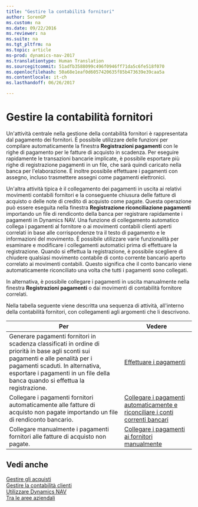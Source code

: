 ```yaml
---
title: "Gestire la contabilità fornitori"
author: SorenGP
ms.custom: na
ms.date: 09/22/2016
ms.reviewer: na
ms.suite: na
ms.tgt_pltfrm: na
ms.topic: article
ms-prod: dynamics-nav-2017
ms.translationtype: Human Translation
ms.sourcegitcommit: 51adfb3588099c496f0946ff71da5c6fe518f070
ms.openlocfilehash: 50a68e1eaf0d6057420635f85b473639e39caa5a
ms.contentlocale: it-ch
ms.lasthandoff: 06/26/2017

---
```


# <a name="manage-payables"></a>Gestire la contabilità fornitori
Un'attività centrale nella gestione della contabilità fornitori è rappresentata dal pagamento dei fornitori. È possibile utilizzare delle funzioni per compilare automaticamente la finestra **Registrazioni pagamenti** con le righe di pagamento per le fatture di acquisto in scadenza. Per eseguire rapidamente le transazioni bancarie implicate, è possibile esportare più righe di registrazione pagamenti in un file, che sarà quindi caricato nella banca per l'elaborazione. È inoltre possibile effettuare i pagamenti con assegno, incluso trasmettere assegni come pagamenti elettronici.

Un'altra attività tipica è il collegamento dei pagamenti in uscita ai relativi movimenti contabili fornitori e la conseguente chiusura delle fatture di acquisto o delle note di credito di acquisto come pagate. Questa operazione può essere eseguita nella finestra **Registrazione riconciliazione pagamenti** importando un file di rendiconto della banca per registrare rapidamente i pagamenti in Dynamics NAV. Una funzione di collegamento automatico collega i pagamenti al fornitore o ai movimenti contabili clienti aperti correlati in base alle corrispondenze tra il testo di pagamento e le informazioni del movimento. È possibile utilizzare varie funzionalità per esaminare e modificare i collegamenti automatici prima di effettuare la registrazione. Quando si effettua la registrazione, è possibile scegliere di chiudere qualsiasi movimento contabile di conto corrente bancario aperto correlato ai movimenti contabili. Questo significa che il conto bancario viene automaticamente riconciliato una volta che tutti i pagamenti sono collegati.

In alternativa, è possibile collegare i pagamenti in uscita manualmente nella finestra **Registrazioni pagamenti** o dai movimenti di contabilità fornitore correlati.

Nella tabella seguente viene descritta una sequenza di attività, all'interno della contabilità fornitori, con collegamenti agli argomenti che li descrivono.

|Per |Vedere |
|---|----|
|Generare pagamenti fornitori in scadenza classificati in ordine di priorità in base agli sconti sui pagamenti e alle penalità per i pagamenti scaduti. In alternativa, esportare i pagamenti in un file della banca quando si effettua la registrazione.|[Effettuare i pagamenti](payables-make-payments.md)|
|Collegare i pagamenti fornitori automaticamente alle fatture di acquisto non pagate importando un file di rendiconto bancario.|[Collegare i pagamenti automaticamente e riconciliare i conti correnti bancari](receivables-apply-payments-auto-reconcile-bank-accounts.md)|
|Collegare manualmente i pagamenti fornitori alle fatture di acquisto non pagate.|[Collegare i pagamenti ai fornitori manualmente](payables-how-apply-purchase-transactions-manually.md)|

## <a name="see-also"></a>Vedi anche
[Gestire gli acquisti](purchasing-manage-purchasing.md)  
[Gestire la contabilità clienti](receivables-manage-receivables.md)  
[Utilizzare Dynamics NAV](ui-work-product.md)  
[Tra le aree aziendali](ui-across-business-areas.md)

